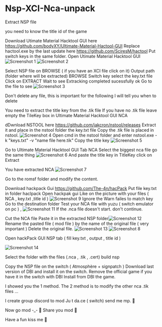 # Nsp-XCI-Nca-unpack



Extract NSP file 

you need to know the title id of the game 

Download Utimate Material Hacktool GUI here
https://github.com/bodyXY/Ultimate-Material-Hactool-GUI
Replace hactool.exe by the last update here https://github.com/SciresM/hactool
Put switch keys in the same folder.
Open Utimate Material Hacktool GUI 
![Screenshot 1](https://user-images.githubusercontent.com/73220716/216998753-f4403502-7c22-4351-98dd-beb361ac3e05.png)
![Screenshot 2](https://user-images.githubusercontent.com/73220716/216998759-2dc8047e-5300-476c-b28e-42551d26e13d.png)

Select NSP file on BROWSE ( if you have an XCI file click on it) 
Output path (folder where will be extracted) BROWSE
Switch key select the key.txt file
Click on EXTRACT
Wait to see Extracking completed sucessfully ok
Go to the file to see 
![Screenshot 3](https://user-images.githubusercontent.com/73220716/216998848-bf0e0420-6047-4eb2-b03c-99d791d98915.png)

Don't delete any file, this is important for the following
I will tell you when to delete
 
You need to extract the title key from the .tik file
If you have no .tik file leave empty the TileKey box in Ultimate Material Hacktool GUI NCA

dDwnload NSTOOL here
https://github.com/jakcron/nstool/releases
Extract it and place in the nstool folder the key.txt file
Copy the .tik file is placed in nstool.
![Screenshot 4](https://user-images.githubusercontent.com/73220716/216999116-b31fb728-732d-4baf-9fdc-9ff3e46e1945.png)
Open cmd in the nstool folder and enter 
nstool.exe -k "keys.txt" -v "name file here.tik"
Copy the title key
![Screenshot 5](https://user-images.githubusercontent.com/73220716/216999229-c2763a85-5797-4ed3-976a-d83c67e1c10f.png)

Go to Ultimate Material Hacktool GUI Tab NCA 
Select the biggest nca file
go the same thing
![Screenshot 6](https://user-images.githubusercontent.com/73220716/216999517-352cb331-1ba2-4d7a-a85e-52063b283662.png)
And paste the title key in TitleKey
click on Extract

You have extracted NCA 
![Screenshot 7](https://user-images.githubusercontent.com/73220716/216999751-7523a6da-71cf-445f-bd3a-8d8a6dcd2fb6.png)

Go to the romsf folder and modify the content.


Download hackpack Gui https://github.com/The-4n/hacPack
Put file key.txt in folder haclpack
Open hackpak gui 
Like on the picture with your files ( NCA , key.txt ,title id )
![Screenshot 9](https://user-images.githubusercontent.com/73220716/217000352-9a604ba8-4ae5-4763-a20b-8d00366b61af.png)
 Ignore the Warn failes to match key
Go to the destination folder 
Test your NCA file with yuzu ( switch emulator on pc ) , 
![Screenshot 11](https://user-images.githubusercontent.com/73220716/217000495-f287d263-11be-4670-8c83-e3e30b05151b.png)
If the .nca file doesn't start. don't continue. 
 
Cut the NCA file 
Paste it in the extracted NSP folder![Screenshot 12](https://user-images.githubusercontent.com/73220716/217000611-e15928ba-3d17-4c0f-9db4-674c27587536.png)
Rename the pasted file ( mod file ) by the name of the original file ( very important )
Delete the original file.
![Screenshot 13](https://user-images.githubusercontent.com/73220716/217000676-f912b360-c83e-46ee-b25e-60dc897803d4.png)
![Screenshot 8](https://user-images.githubusercontent.com/73220716/216999964-73b33997-da3b-49b5-8283-31bccca8e8b3.png)

Open hackPack GUI
NSP tab ( fill key.txt , output , title id )

![Screenshot 14](https://user-images.githubusercontent.com/73220716/217000831-aeba4901-fe80-42b8-9cb0-f2736bcc46c1.png)

Select the folder with the files (.nca , .tik , .cert)
build nsp

Copy the NSP file on the switch ( Atmosphère + signpatch )
Download last version of DBI and install it on the switch.
Remove the official game if you have it in the switch with DBI
Install from DBI the game.


I showed you the 1 method.
The 2 method is to modify the other nca .tik files ...

I create group discord to mod Ju t da.ce  ( switch) send me mp. 👻

Now go mod -_- 👻
Share you mod 👻

Have a fun kiss me 🥰



